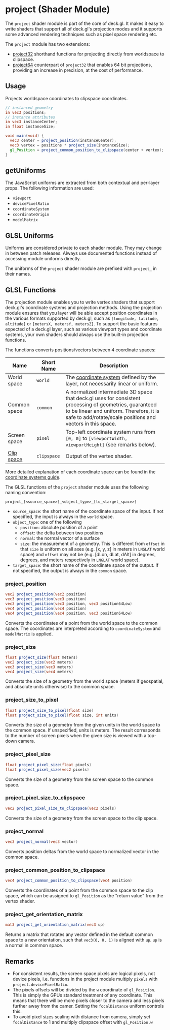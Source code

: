 # project (Shader Module)

The `project` shader module is part of the core of deck.gl. It makes it easy to write shaders that support all of deck.gl's projection modes and it supports some advanced rendering techniques such as pixel space rendering etc.

The `project` module has two extensions:
- [project32](./project32.md) shorthand functions for projecting directly from worldspace to clipspace.
- [project64](./project64.md) counterpart of `project32` that enables 64 bit projections, providing an increase in precision, at the cost of performance.


## Usage

Projects worldspace coordinates to clipspace coordinates.

```glsl
// instanced geometry
in vec3 positions;
// instance attributes
in vec3 instanceCenter;
in float instanceSize;

void main(void) {
  vec3 center = project_position(instanceCenter);
  vec3 vertex = positions * project_size(instanceSize);
  gl_Position = project_common_position_to_clipspace(center + vertex);
}
```

## getUniforms

The JavaScript uniforms are extracted from both contextual and per-layer props. The following information are used:

* `viewport`
* `devicePixelRatio`
* `coordinateSystem`
* `coordinateOrigin`
* `modelMatrix`


## GLSL Uniforms

Uniforms are considered private to each shader module. They may change in between patch releases. Always use documented functions instead of accessing module uniforms directly.

The uniforms of the `project` shader module are prefixed with `project_` in their names.

## GLSL Functions

The projection module enables you to write vertex shaders that support deck.gl's coordinate systems and projection methods. Using the projection module ensures that you layer will be able accept position coordinates in the various formats supported by deck.gl, such as `[longitude, latitude, altitude]` or `[metersX, metersY, metersZ]`. To support the basic features expected of a deck.gl layer, such as various viewport types and coordinate systems, your own shaders should always use the built-in projection functions.

The functions converts positions/vectors between 4 coordinate spaces:

| Name | Short Name | Description |
|------|------|-------------|
| World space | `world` | The [coordinate system](../../developer-guide/coordinate-systems.md) defined by the layer, not necessarily linear or uniform. |
| Common space | `common` | A normalized intermediate 3D space that deck.gl uses for consistent processing of geometries, guaranteed to be linear and uniform. Therefore, it is safe to add/rotate/scale positions and vectors in this space. |
| Screen space | `pixel` | Top-left coordinate system runs from `[0, 0]` to `[viewportWidth, viewportHeight]` (see remarks below). |
| [Clip space](https://developer.mozilla.org/en-US/docs/Web/API/WebGL_API/WebGL_model_view_projection#Clip_space) | `clipspace` | Output of the vertex shader. |

More detailed explanation of each coordinate space can be found in the [coordinate systems guide](../../developer-guide/coordinate-systems.md).

The GLSL functions of the `project` shader module uses the following naming convention:

```
project_[<source_space>]_<object_type>_[to_<target_space>]
```

* `source_space`: the short name of the coordinate space of the input. If not specified, the input is always in the `world` space.
* `object_type`: one of the following
  - `position`: absolute position of a point
  - `offset`: the delta between two positions
  - `normal`: the normal vector of a surface
  - `size`: the measurement of a geometry. This is different from `offset` in that `size` is uniform on all axes (e.g. [x, y, z] in meters in `LNGLAT` world space) and `offset` may not be (e.g. [dLon, dLat, dAlt] in degrees, degrees, and meters respectively in `LNGLAT` world space).
* `target_space`: the short name of the coordinate space of the output. If not specified, the output is always in the `common` space.

### project_position

```glsl
vec2 project_position(vec2 position)
vec3 project_position(vec3 position)
vec3 project_position(vec3 position, vec3 position64Low)
vec4 project_position(vec4 position)
vec4 project_position(vec4 position, vec3 position64Low)
```

Converts the coordinates of a point from the world space to the common space. The coordinates are interpreted according to `coordinateSystem` and `modelMatrix` is applied.


### project_size

```glsl
float project_size(float meters)
vec2 project_size(vec2 meters)
vec3 project_size(vec3 meters)
vec4 project_size(vec4 meters)
```

Converts the size of a geometry from the world space (meters if geospatial, and absolute units otherwise) to the common space.

### project_size_to_pixel

```glsl
float project_size_to_pixel(float size)
float project_size_to_pixel(float size, int units)
```

Converts the size of a geometry from the given units in the world space to the common space. If unspecified, units is meters. The result corresponds to the number of screen pixels when the given size is viewed with a top-down camera.

### project_pixel_size

```glsl
float project_pixel_size(float pixels)
float project_pixel_size(vec2 pixels)
```

Converts the size of a geometry from the screen space to the common space.

### project_pixel_size_to_clipspace

```glsl
vec2 project_pixel_size_to_clipspace(vec2 pixels)
```

Converts the size of a geometry from the screen space to the clip space.


### project_normal

```glsl
vec3 project_normal(vec3 vector)
```

Converts position deltas from the world space to normalized vector in the common space.


### project_common_position_to_clipspace

```glsl
vec4 project_common_position_to_clipspace(vec4 position)
```

Converts the coordinates of a point from the common space to the clip space, which can be assigned to `gl_Position` as the "return value" from the vertex shader.


### project_get_orientation_matrix

```glsl
mat3 project_get_orientation_matrix(vec3 up)
```

Returns a matrix that rotates any vector defined in the default common space to a new orientation, such that `vec3(0, 0, 1)` is aligned with `up`. `up` is a normal in common space.


## Remarks

* For consistent results, the screen space pixels are logical pixels, not device pixels, i.e. functions in the project module multiply `pixels` with `project.devicePixelRatio`.
* The pixels offsets will be divided by the `w` coordinate of `gl_Position`. This is simply the GPUs standard treatment of any coordinate. This means that there will be more pixels closer to the camera and less pixels further away from the camer. Setting the `focalDistance` uniform controls this.
* To avoid pixel sizes scaling with distance from camera, simply set `focalDistance` to 1 and multiply clipspace offset with `gl_Position.w`
